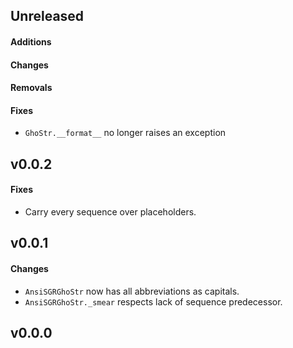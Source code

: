 ## Unreleased

#### Additions

#### Changes

#### Removals

#### Fixes

- ``GhoStr.__format__`` no longer raises an exception

## v0.0.2

#### Fixes

- Carry every sequence over placeholders.

## v0.0.1

#### Changes

- ``AnsiSGRGhoStr`` now has all abbreviations as capitals.
- ``AnsiSGRGhoStr._smear`` respects lack of sequence predecessor.

## v0.0.0
